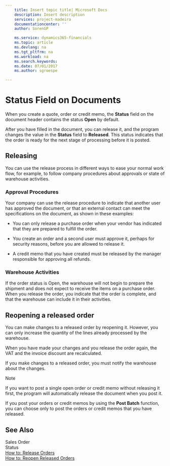 ```yaml
---
    title: Insert topic title| Microsoft Docs
    description: Insert description
    services: project-madeira
    documentationcenter: ''
    author: SorenGP

    ms.service: dynamics365-financials
    ms.topic: article
    ms.devlang: na
    ms.tgt_pltfrm: na
    ms.workload: na
    ms.search.keywords:
    ms.date: 07/01/2017
    ms.author: sgroespe

---
```

# Status Field on Documents
When you create a quote, order or credit memo, the **Status** field on the document header contains the status **Open** by default.  
  
 After you have filled in the document, you can release it, and the program changes the value in the **Status** field to **Released**. This status indicates that the order is ready for the next stage of processing before it is posted.  
  
## Releasing  
 You can use the release process in different ways to ease your normal work flow, for example, to follow company procedures about approvals or state of warehouse activities.  
  
### Approval Procedures  
 Your company can use the release procedure to indicate that another user has approved the document, or that an external contact can meet the specifications on the document, as shown in these examples:  
  
-   You can only release a purchase order when your vendor has indicated that they are prepared to fulfill the order.  
  
-   You create an order and a second user must approve it, perhaps for security reasons, before you are allowed to release it.  
  
-   A credit memo that you have created must be released by the manager responsible for approving all refunds.  
  
### Warehouse Activities  
 If the order status is Open, the warehouse will not begin to prepare the shipment and does not expect to receive the items on a purchase order. When you release the order, you indicate that the order is complete, and that the warehouse can include it in their activities.  
  
## Reopening a released order  
 You can make changes to a released order by reopening it. However, you can only increase the quantity of the lines already processed by the warehouse.  
  
 When you have made your changes and you release the order again, the VAT and the invoice discount are recalculated.  
  
 If you make changes to a released order, you must notify the warehouse about the changes.  
  
> [!NOTE]  
>  If you want to post a single open order or credit memo without releasing it first, the program will automatically release the document when you post it.  
>   
>  If you post your orders or credit memos by using the **Post Batch** function, you can choose only to post the orders or credit memos that you have released.  
  
## See Also  
 Sales Order   
 Status   
 [How to: Release Orders](../how-to-release-orders.md)   
 [How to: Reopen Released Orders](../how-to-reopen-released-orders.md)